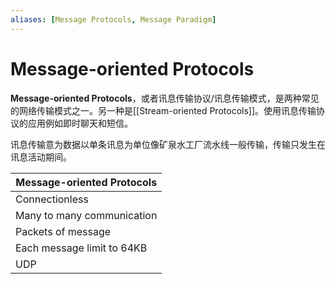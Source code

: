 ```yaml
---
aliases: [Message Protocols, Message Paradigm]
---
```


# Message-oriented Protocols
**Message-oriented Protocols**，或者讯息传输协议/讯息传输模式，是两种常见的网络传输模式之一。另一种是[[Stream-oriented Protocols]]。使用讯息传输协议的应用例如即时聊天和短信。

讯息传输意为数据以单条讯息为单位像矿泉水工厂流水线一般传输，传输只发生在讯息活动期间。

| **Message-oriented Protocols** |
| ------------------------------ |
| Connectionless                 |
| Many to many communication     |
| Packets of message             |
| Each message limit to 64KB       |
| UDP                            |

